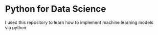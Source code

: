 # Python for Data Science

I used this repository to learn how to implement machine learning models via python
